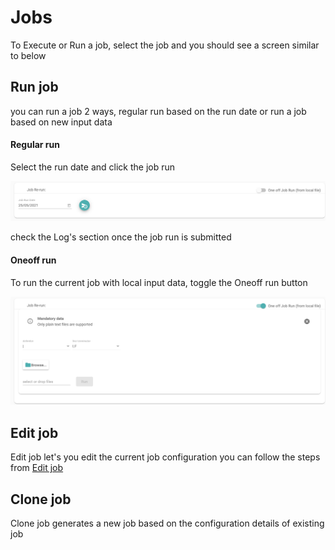 # Jobs

To Execute or Run a job, select the job and you should see a screen similar to below

## Run job
you can run a job 2 ways, regular run based on the run date or run a job based on new input data

#### Regular run

Select the run date and click the job run

![Job Run](images/job_regular_run.png "Job Run")

check the Log's section once the job run is submitted

#### Oneoff run

To run the current job with local input data, toggle the Oneoff run button

![Job Run](images/job_oneoff_run.png "Job Run")


## Edit job
Edit job let's you edit the current job configuration
you can follow the steps from
[Edit job](job.md)

## Clone job
Clone job generates a new job based on the configuration details of existing job
